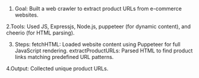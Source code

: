 1. Goal: Built a web crawler to extract product URLs from e-commerce websites.

2.Tools: Used JS, Expressjs, Node.js, puppeteer (for dynamic content), and cheerio (for HTML parsing).

3. Steps:
    fetchHTML: Loaded website content using Puppeteer for full JavaScript rendering.
    extractProductURLs: Parsed HTML to find product links matching predefined URL patterns.
   
4.Output: Collected unique product URLs.
